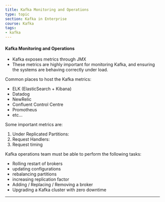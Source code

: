 ```yaml
---
title: Kafka Monitoring and Operations
type: topic
section: Kafka in Enterprise
course: Kafka
tags:
- kafka
---
```

#### Kafka Monitoring and Operations
- Kafka exposes metrics through JMX
- These metrics are highly important for monitoring Kafka, and ensuring the systems are behaving correctly under load.

Common places to host the Kafka metrics:
- ELK (ElasticSearch + Kibana)
- Datadog
- NewRelic
- Confluent Control Centre
- Promotheus
- etc...

Some important metrics are:
1. Under Replicated Partitions:
2. Request Handlers:
3. Request timing

Kafka operations team must be able to perform the following tasks:
- Rolling restart of brokers
- updating configurations
- rebalancing partitions
- increasing replication factor
- Adding / Replacing / Removing a broker
- Upgrading a Kafka cluster with zero downtime

---
